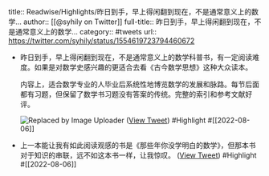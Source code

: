 title:: Readwise/Highlights/昨日到手，早上得闲翻到现在，不是通常意义上的数学...
author:: [[@syhily on Twitter]]
full-title:: 昨日到手，早上得闲翻到现在，不是通常意义上的数学...
category:: #tweets
url:: https://twitter.com/syhily/status/1554619723794460672

- 昨日到手，早上得闲翻到现在，不是通常意义上的数学科普书，有一定阅读难度。如果是对数学史感兴趣的更适合去看《古今数学思想》这种大众读本。
  
  内容上，适合数学专业的人毕业后系统性地博览数学的发展和脉路。每节后面都有习题，但保留了数学书习题没有答案的传统。完整的索引和参考文献好评。 
  
  ![Replaced by Image Uploader](https://vip2.loli.io/2022/08/09/uB2PDSwQnMJyE7p.jpg) ([View Tweet](https://twitter.com/syhily/status/1554619723794460672)) #Highlight #[[2022-08-06]]
- 上一本能让我有如此阅读观感的书是《那些年你没学明白的数学》，但那本书对于知识的串联，远不如这本书一样，让我惊叹。 ([View Tweet](https://twitter.com/syhily/status/1554621214621986816)) #Highlight #[[2022-08-06]]